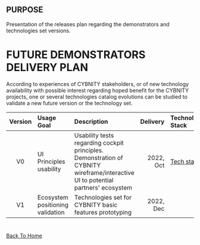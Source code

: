 ## PURPOSE
Presentation of the releases plan regarding the demonstrators and technologies set versions.

# FUTURE DEMONSTRATORS DELIVERY PLAN
According to experiences of CYBNITY stakeholders, or of new technology availability with possible interest regarding hoped benefit for the CYBNITY projects, one or several technologies catalog evolutions can be studied to validate a new future version or the technology set.

| Version | Usage Goal | Description | Delivery | Technology Stack | Demonstrator |
|  :---:  |   :---     |    :---     |     ---: |      :---        |     :---     |
| V0 | UI Principles usability  | Usability tests regarding cockpit principles. Demonstration of CYBNITY wireframe/interactive UI to potential partners' ecosystem | 2022, Oct | [Tech stack](../demonstrators-line/demonstrator-v0/technologies-stack-analysis.md) | [Demonstrator](../demonstrators-line/demonstrator-v0/README.md) |
| V1 | Ecosystem positioning validation | Technologies set for CYBNITY basic features prototyping | 2022, Dec | | |

#
[Back To Home](../README.md)

